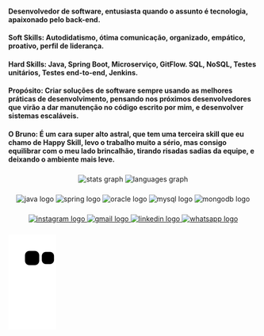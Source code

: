 <h4 align="left"> Desenvolvedor de software, entusiasta quando o assunto é tecnologia, apaixonado pelo back-end.</4>

<h4 align="left"> Soft Skills: Autodidatismo, ótima comunicação, organizado, empático, proativo, perfil de liderança.</4>

<h4 align="left">Hard Skills: Java, Spring Boot, Microserviço, GitFlow. SQL, NoSQL, Testes unitários, Testes end-to-end, Jenkins.</4>

<h4 align="left">Propósito: Criar soluções de software sempre usando as melhores práticas de desenvolvimento, pensando nos próximos desenvolvedores que virão a dar manutenção no código escrito por mim, e desenvolver sistemas escaláveis.</4>

<h4 align="left">O Bruno: É um cara super alto astral, que tem uma terceira skill que eu chamo de Happy Skill, levo o trabalho muito a sério, mas consigo equilibrar com o meu lado brincalhão, tirando risadas sadias da equipe, e deixando o ambiente mais leve.</4>

###

<div align="center">
  <img src="https://github-readme-stats.vercel.app/api?hide_title=false&hide_rank=false&show_icons=true&include_all_commits=true&count_private=true&disable_animations=false&theme=codeSTACKr&locale=en&hide_border=false&username=brunoonofre64" height="150" alt="stats graph"  />
  <img src="https://github-readme-stats.vercel.app/api/top-langs?locale=en&hide_title=false&layout=compact&card_width=320&langs_count=5&theme=codeSTACKr&hide_border=false&username=brunoonofre64" height="150" alt="languages graph"  />
</div>

###

<div align="center">
  <img src="https://cdn.jsdelivr.net/gh/devicons/devicon/icons/java/java-original.svg" height="50" width="70" alt="java logo"  />
  <img src="https://cdn.jsdelivr.net/gh/devicons/devicon/icons/spring/spring-original.svg" height="50" width="70" alt="spring logo"  />
  <img src="https://cdn.jsdelivr.net/gh/devicons/devicon/icons/oracle/oracle-original.svg" height="50" width="70" alt="oracle logo"  />
  <img src="https://cdn.jsdelivr.net/gh/devicons/devicon/icons/mysql/mysql-original.svg" height="50" width="70" alt="mysql logo"  />
  <img src="https://cdn.jsdelivr.net/gh/devicons/devicon/icons/mongodb/mongodb-original.svg" height="50" width="70" alt="mongodb logo"  />
</div>

###

<div align="center">
  <a href="https://www.instagram.com/brnonofre/" target="_blank">
    <img src="https://raw.githubusercontent.com/maurodesouza/profile-readme-generator/master/src/assets/icons/social/instagram/default.svg" width="100" height="50" alt="instagram logo"  />
  </a>
  <a href="https://mail.google.com/mail/u/0/?fs=1&tf=cm&source=mailto&to=brunoonofre64@gmail.com" target="_blank">
    <img src="https://raw.githubusercontent.com/maurodesouza/profile-readme-generator/master/src/assets/icons/social/gmail/default.svg" width="100" height="50" alt="gmail logo"  />
  </a>
  <a href="https://www.linkedin.com/in/bruno-onofre-a9abb6103/" target="_blank">
    <img src="https://raw.githubusercontent.com/maurodesouza/profile-readme-generator/master/src/assets/icons/social/linkedin/default.svg" width="100" height="50" alt="linkedin logo"  />
  </a>
  <a href="https://api.whatsapp.com/send?phone=5548996307781" target="_blank">
    <img src="https://raw.githubusercontent.com/maurodesouza/profile-readme-generator/master/src/assets/icons/social/whatsapp/default.svg" width="100" height="50" alt="whatsapp logo"  />
  </a>
</div>

###

![Snake animation](https://github.com/rafaballerini/rafaballerini/blob/output/github-contribution-grid-snake.svg)


###
